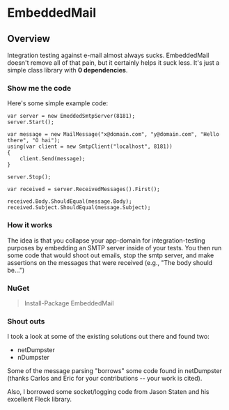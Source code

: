 # EmbeddedMail

## Overview

Integration testing against e-mail almost always sucks. EmbeddedMail doesn't remove all of that pain, but it certainly helps it suck less. It's just a simple class library with **0 dependencies**.

### Show me the code

Here's some simple example code:

	var server = new EmeddedSmtpServer(8181);
	server.Start();
	
	var message = new MailMessage("x@domain.com", "y@domain.com", "Hello there", "O hai");
	using(var client = new SmtpClient("localhost", 8181))
	{
		client.Send(message);
	}
	
	server.Stop();
	
	var received = server.ReceivedMessages().First();
	
	received.Body.ShouldEqual(message.Body);
	received.Subject.ShouldEqual(message.Subject);

### How it works

The idea is that you collapse your app-domain for integration-testing purposes by embedding an SMTP server inside of your tests. You then run some code that would shoot out emails, stop the smtp server, and make assertions on the messages that were received (e.g., "The body should be...")

### NuGet

> Install-Package EmbeddedMail

### Shout outs

I took a look at some of the existing solutions out there and found two:

* netDumpster
* nDumpster

Some of the message parsing "borrows" some code found in netDumpster (thanks Carlos and Eric for your contributions -- your work is cited). 

Also, I borrowed some socket/logging code from Jason Staten and his excellent Fleck library.